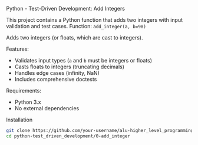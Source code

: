  Python - Test-Driven Development: Add Integers

This project contains a Python function that adds two integers with input validation and test cases.
 Function: `add_integer(a, b=98)`

Adds two integers (or floats, which are cast to integers).

 Features:
- Validates input types (`a` and `b` must be integers or floats)
- Casts floats to integers (truncating decimals)
- Handles edge cases (infinity, NaN)
- Includes comprehensive doctests

 Requirements:
- Python 3.x
- No external dependencies

 Installation
```bash
git clone https://github.com/your-username/alu-higher_level_programming.git
cd python-test_driven_development/0-add_integer

